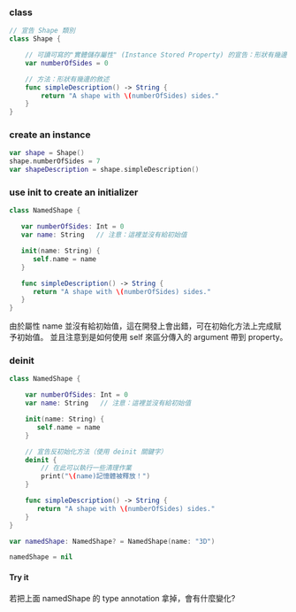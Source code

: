 

### class
```swift
// 宣告 Shape 類別
class Shape {

    // 可讀可寫的"實體儲存屬性" (Instance Stored Property) 的宣告：形狀有幾邊
    var numberOfSides = 0

    // 方法：形狀有幾邊的敘述
    func simpleDescription() -> String {
        return "A shape with \(numberOfSides) sides."
    }
}

```

### create an instance
```swift
var shape = Shape()
shape.numberOfSides = 7
var shapeDescription = shape.simpleDescription()
```
 
 ### use init to create an initializer
 ```swift
class NamedShape {

    var numberOfSides: Int = 0
    var name: String   // 注意：這裡並沒有給初始值

    init(name: String) {
       self.name = name
    }

    func simpleDescription() -> String {
       return "A shape with \(numberOfSides) sides."
    }
}
 ```
由於屬性 name 並沒有給初始值，這在開發上會出錯，可在初始化方法上完成賦予初始值。
並且注意到是如何使用 self 來區分傳入的 argument 帶到 property。

### deinit
```swift
class NamedShape {

    var numberOfSides: Int = 0
    var name: String   // 注意：這裡並沒有給初始值

    init(name: String) {
       self.name = name
    }

    // 宣告反初始化方法（使用 deinit 關鍵字）
    deinit {
        // 在此可以執行一些清理作業
        print("\(name)記憶體被釋放！")
    }

    func simpleDescription() -> String {
       return "A shape with \(numberOfSides) sides."
    }
}

var namedShape: NamedShape? = NamedShape(name: "3D")

namedShape = nil
```

#### Try it
若把上面 namedShape 的 type annotation 拿掉，會有什麼變化?



